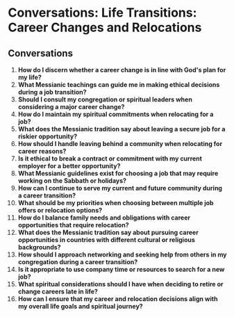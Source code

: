 # Conversations: Life Transitions: Career Changes and Relocations

## Conversations

1. **How do I discern whether a career change is in line with God's plan for my life?**
2. **What Messianic teachings can guide me in making ethical decisions during a job transition?**
3. **Should I consult my congregation or spiritual leaders when considering a major career change?**
4. **How do I maintain my spiritual commitments when relocating for a job?**
5. **What does the Messianic tradition say about leaving a secure job for a riskier opportunity?**
6. **How should I handle leaving behind a community when relocating for career reasons?**
7. **Is it ethical to break a contract or commitment with my current employer for a better opportunity?**
8. **What Messianic guidelines exist for choosing a job that may require working on the Sabbath or holidays?**
9. **How can I continue to serve my current and future community during a career transition?**
10. **What should be my priorities when choosing between multiple job offers or relocation options?**
11. **How do I balance family needs and obligations with career opportunities that require relocation?**
12. **What does the Messianic tradition say about pursuing career opportunities in countries with different cultural or religious backgrounds?**
13. **How should I approach networking and seeking help from others in my congregation during a career transition?**
14. **Is it appropriate to use company time or resources to search for a new job?**
15. **What spiritual considerations should I have when deciding to retire or change careers late in life?**
16. **How can I ensure that my career and relocation decisions align with my overall life goals and spiritual journey?**
